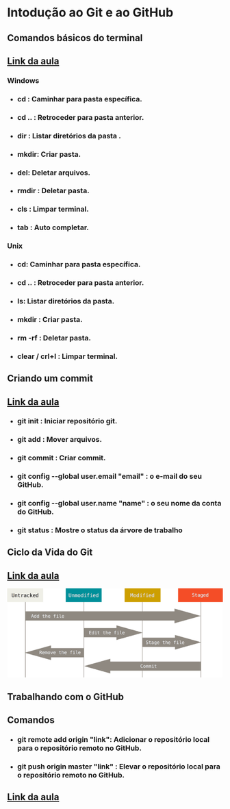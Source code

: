 # Intodução ao Git e ao GitHub

## Comandos básicos do terminal

## [Link da aula](https://web.dio.me/course/introducao-ao-git-e-ao-github/learning/5008950d-a42b-4fc3-813b-fdaeebc86529?back=/track/potencia-tech-powered-ifood-java-beginners&tab=undefined&moduleId=undefined "Comandos básicos do terminal")

### Windows

- ### cd : Caminhar para pasta específica.
- ### cd .. : Retroceder para pasta anterior.
- ### dir : Listar diretórios da pasta .
- ### mkdir: Criar pasta.
- ### del: Deletar arquivos.
- ### rmdir : Deletar pasta.
- ### cls : Limpar terminal.
- ### tab : Auto completar.

### Unix

- ### cd: Caminhar para pasta específica.
- ### cd .. : Retroceder para pasta anterior.
- ### ls: Listar diretórios da pasta.
- ### mkdir : Criar pasta.
- ### rm -rf : Deletar pasta.
- ### clear / crl+l : Limpar terminal.


## Criando um commit

## [Link da aula](https://web.dio.me/course/introducao-ao-git-e-ao-github/learning/12607816-1128-4906-9645-cbe0f7fcc72b?back=/track/potencia-tech-powered-ifood-java-beginners&tab=undefined&moduleId=undefined "Iniciando o Git e criando um commit")

- ### git init : Iniciar repositório git.
- ### git add : Mover arquivos.
- ### git commit : Criar commit.
- ### git config --global user.email "email" : o e-mail do seu GitHub.
- ### git config --global user.name "name" : o seu nome da conta do GitHub.
- ### git status : Mostre o status da árvore de trabalho

## Ciclo da Vida do Git

## [Link da aula](https://web.dio.me/course/introducao-ao-git-e-ao-github/learning/54cd3040-b3d1-4e91-aea3-e3b031367774?back=/track/potencia-tech-powered-ifood-java-beginners&tab=undefined&moduleId=undefined "Ciclo da Vida do Git")

![Representação do ciclo da vida do git](lifecycle.png)

## Trabalhando com o GitHub

## Comandos

- ### git remote add origin "link": Adicionar o repositório local para o repositório remoto no GitHub.

- ### git push origin master "link" : Elevar o repositório local para o repositório remoto no GitHub.


## [Link da aula](https://web.dio.me/course/introducao-ao-git-e-ao-github/learning/00c82124-1594-49e8-9f82-4d8c85aa5a48?back=/track/potencia-tech-powered-ifood-java-beginners&tab=undefined&moduleId=undefined "Trabalhando com o GitHub")

